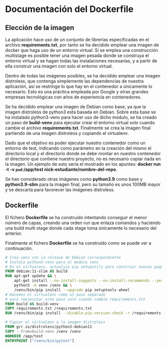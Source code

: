 # Documentación del Dockerfile

## Elección de la imagen

La aplicación hace uso de un conjunto de librerías especificadas en el archivo __requirements.txt__, por tanto se ha decidido emplear una imagen de docker que haga uso de un entorno virtual. Si se emplea una construcción multistage es posible tener una imagen pesada donde se construya el entorno virtual y se hagan todas las instalaciones necesarias, y a partir de ella construir una imagen con solo el entorno virtual.

Dentro de todas las imágenes posibles, se ha decidido emplear una imagen distroless, que contenga simplemente las dependencias de nuestra aplicación, así se restringe lo que hay en el contenedor a únicamente lo necesario. Esto es una práctica empleada por Google y otras grandes empresas tecnológicas con años de experiencia en contenedores.

Se ha decidido emplear una imagen de Debian como base, ya que la imagen distroless de python3 esta basada en Debian. Sobre esta base se ha instalado python3-venv para hacer uso de dicho módulo, se ha creado un paso de **build-venv** para ejecutar crear el entorno virtual solo cuando cambie el archivo __requirements.txt__. Finalmente se crea la imagen final partiendo de una imagen distroless y copiando el virtualenv.

Dado que el objetivo es poder ejecutar nuestro contenedor como un entorno de test, indicando como parámetro en la creación del mismo el directorio local y el directorio donde se debe montar en nuestro contenedor el directorio que contiene nuestro proyecto, no es necesario copiar nada en la imagen. Un ejemplo de esto sería el mostrado en los apuntes: **docker run -t -v `pwd`:/app/test nick-estudiante/nombre-del-repo**.

Se han considerado otras imágenes como **python3.9** como base y **python3.9-slim** para la imagen final, pero su tamaño es unos 100MB mayor y se descarta para favorecer las imágenes distroless.

## Dockerfile

El fichero __Dockerfile__ se ha construido intentando conseguir el menor número de capas, creando una orden run que enlaza comandos y haciendo una build multi stage donde cada stage toma únicamente lo necesario del anterior.

Finalmente el fichero __Dockerfile__ se ha construido como se puede ver a continuación.

```dockerfile
# Crea venv con la release de Debian correspondiente
# Instala python3-venv para el modulo venv
# En el virtualenv, actualiza pip setuputils para construir nuevos paquetes
FROM debian:11-slim AS build
RUN apt-get update && \
    apt-get install --no-install-suggests --no-install-recommends --yes python3-venv && \
    python3 -m venv /venv && \
    /venv/bin/pip install --upgrade pip setuptools wheel
# Hacemos el virtualenv como un paso separado 
# para reejecutar este paso solo cuando cambie requirements.txt
FROM build AS build-venv
COPY requirements.txt /requirements.txt
RUN /venv/bin/pip install --disable-pip-version-check -r /requirements.txt

# Copiar el virtualenv a la imagen distroless
FROM gcr.io/distroless/python3-debian11
COPY --from=build-venv /venv /venv
WORKDIR /app/test
ENTRYPOINT ["/venv/bin/pytest"]
```
